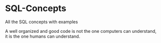 # SQL-Concepts
All the SQL concepts with examples

A well organized and good code is not the one computers can understand, it is the one humans can understand.
